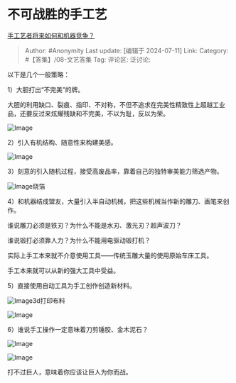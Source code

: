 # 不可战胜的手工艺
[手工艺者将来如何和机器竞争？](https://www.zhihu.com/question/660887197/answer/3558107200)

> Author: #Anonymity
> Last update: [编辑于 2024-07-11]
> Link:
> Category: #【答集】/08-文艺答集 
> Tag: 
> 评论区:
> 泛讨论:

以下是几个一般策略：

1）大胆打出“不完美”的牌。

大胆的利用缺口、裂痕、指印、不对称，不但不追求在完美性精致性上超越工业品，还要反过来炫耀残缺和不完美，不以为耻，反以为荣。

![Image](https://pica.zhimg.com/50/v2-4c8ada60bc0228879d9cd718d9267413_720w.jpg?source=2c26e567)

2）引入有机结构、随意性来构建美感。

![Image](https://pica.zhimg.com/50/v2-6b781f6b15d2c97f56f54edff3896f41_720w.jpg?source=2c26e567)

3）刻意的引入随机过程，接受高废品率，靠着自己的独特审美能力筛选产物。

![Image](https://picx.zhimg.com/50/v2-3ea9854c415a63c46773be2bbe9287f0_720w.jpg?source=2c26e567)烧箔

4）和机器结成盟友，大量引入半自动机械，把这些机械当作新的雕刀、画笔来创作。

谁说雕刀必须是铁刃？为什么不能是水刃、激光刃？超声波刀？

谁说锻打必须靠人力？为什么不能用电驱动锻打机？

实际上手工本来就不介意使用工具——传统玉雕大量的使用原始车床工具。

手工本来就可以从新的强大工具中受益。

5）直接使用自动工具为手工创作创造新材料。

![Image](https://pica.zhimg.com/50/v2-d77f963445f1473d3efcdb0909a617d9_720w.jpg?source=2c26e567)3d打印布料

![Image](https://picx.zhimg.com/50/v2-7741c4cc5462ac9e9bdee2544a62b156_720w.jpg?source=2c26e567)

6）谁说手工操作一定意味着刀剪锤胶、金木泥石？

![Image](https://pica.zhimg.com/50/v2-e34f8f458c026e48896c3588a234513e_720w.jpg?source=2c26e567)

![Image](https://picx.zhimg.com/50/v2-fd3b558a2aa0155b120bf8bc35a45b0b_720w.jpg?source=2c26e567)

打不过巨人，意味着你应该让巨人为你而战。